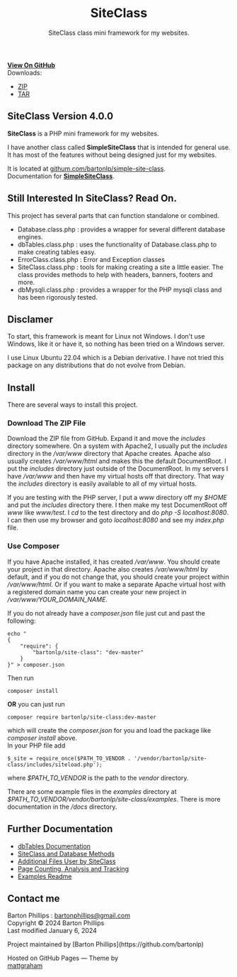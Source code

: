 <header>

# SiteClass

SiteClass class mini framework for my websites.
</header>

<div id="banner">
<span id="logo"></span>
<a href="https://github.com/bartonlp/site-class" class="button fork"><strong>View On GitHub</strong></a>
<div class="downloads">
  <span>Downloads:</span>
  <ul>
    <li><a href="https://github.com/bartonlp/site-class/zipball/master" class="button">ZIP</a></li>
    <li><a href="https://github.com/bartonlp/site-class/tarball/master" class="button">TAR</a></li>
  </ul>
</div>
</div><!-- end banner -->

<div class="wrapper">
  <nav>
    <ul></ul>
  </nav>
<section>

# SiteClass Version 4.0.0
  
**SiteClass** is a PHP mini framework for my websites.

I have another class called **SimpleSiteClass** that is intended for
general use. It has most of the features without being designed just for
my websites.

It is located at
[githum.com/bartonlp/simple-site-class](https://github.com/bartonlp/simple-site-class).  
Documentation for
[**SimpleSiteClass**](https://bartonlp.github.io/simple-site-class/).

## Still Interested In **SiteClass**? Read On.

This project has several parts that can function standalone or combined.

- Database.class.php : provides a wrapper for several different database
  engines.
- dbTables.class.php : uses the functionality of Database.class.php to
  make creating tables easy.
- ErrorClass.class.php : Error and Exception classes
- SiteClass.class.php : tools for making creating a site a little
  easier. The class provides methods to help with headers, banners,
  footers and more.
- dbMysqli.class.php : provides a wrapper for the PHP mysqli class and
  has been rigorously tested.

## Disclamer

To start, this framework is meant for Linux not Windows. I don't use
Windows, like it or have it, so nothing has been tried on a Windows
server.

I use Linux Ubuntu 22.04 which is a Debian derivative. I have not tried
this package on any distributions that do not evolve from Debian.

## Install

There are several ways to install this project.

### Download The ZIP File

Download the ZIP file from GitHub. Expand it and move the *includes*
directory somewhere. On a system with Apache2, I usually put the
*includes* directory in the */var/www* directory that Apache creates.
Apache also usually creates */var/www/html* and makes this the default
DocumentRoot. I put the *includes* directory just outside of the
DocumentRoot. In my servers I have */var/www* and then have my virtual
hosts off that directory. That way the *includes* directory is easily
available to all of my virtual hosts.

If you are testing with the PHP server, I put a *www* directory off my
*$HOME* and put the *includes* directory there. I then make my test
DocumentRoot off *www* like *www/test*. I *cd* to the test directory and
do *php -S localhost:8080*. I can then use my browser and goto
*localhost:8080* and see my *index.php* file.

### Use Composer

If you have Apache installed, it has created */var/www*. You should
create your project in that directory. Apache also creates
*/var/www/html* by default, and if you do not change that, you should
create your project within */var/www/html*. Or if you want to make a
separate Apache virtual host with a registered domain name you can
create your new project in */var/www/YOUR_DOMAIN_NAME*.

If you do not already have a *composer.json* file just cut and past the
following:

``` sourceCode
echo "
{
    "require": {
        "bartonlp/site-class": "dev-master"
    }
}" > composer.json
```
Then run
``` sourceCode
composer install
```
**OR** you can just run
``` sourceCode
composer require bartonlp/site-class:dev-master
```
which will create the *composer.json* for you and load the package like
*composer install* above.  
In your PHP file add
``` sourceCode
$_site = require_once($PATH_TO_VENDOR . '/vendor/bartonlp/site-class/includes/siteload.php');
```
where *\$PATH_TO_VENDOR* is the path to the *vendor* directory.

There are some example files in the *examples* directory at
*\$PATH_TO_VENDOR/vendor/bartonlp/site-class/examples*. There is more
documentation in the */docs* directory.

## Further Documentation

- [dbTables Documentation](dbTables.html)
- [SiteClass and Database Methods](siteclass.html)
- [Additional Files User by SiteClass](files.html)
- [Page Counting, Analysis and Tracking](analysis.html)
- [Examples Readme](examplereadme.html)

## Contact me

Barton Phillips : <bartonphillips@gmail.com>  
Copyright © 2024 Barton Phillips  
Last modified January 6, 2024
</section>
<footer>
Project maintained by [Barton Phillips](https://github.com/bartonlp)

<span class="small">Hosted on GitHub Pages &mdash; Theme by  
  [mattgraham](https://twitter.com/michigangraham)</span>
</footer>
</div>
